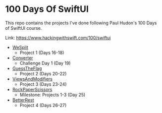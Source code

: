 # 100 Days Of SwiftUI

This repo contains the projects I've done following Paul Hudon's 100 Days of SwiftUI course.

Link: https://www.hackingwithswift.com/100/swiftui 

* [WeSplit](https://github.com/stevenyuser/100DaysOfSwiftUI/tree/main/WeSplit)
  * Project 1 (Days 16-18)
* [Converter](https://github.com/stevenyuser/100DaysOfSwiftUI/tree/main/Converter)
    * Challenge Day 1 (Day 19)
* [GuessTheFlag](https://github.com/stevenyuser/100DaysOfSwiftUI/tree/main/GuessTheFlag)
    * Project 2 (Days 20-22)
* [ViewsAndModifiers](https://github.com/stevenyuser/100DaysOfSwiftUI/tree/main/ViewsAndModifiers)
    * Project 3 (Days 23-24)
* [RockPaperScissors](https://github.com/stevenyuser/100DaysOfSwiftUI/tree/main/RockPaperScissors)
    * Milestone: Projects 1-3 (Day 25)
* [BetterRest](https://github.com/stevenyuser/100DaysOfSwiftUI/tree/main/BetterRest)
    * Project 4 (Days 26-27)
